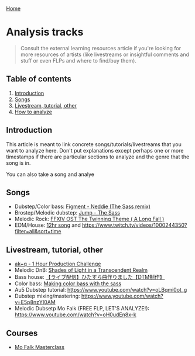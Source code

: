 [Home](../index.md)

# Analysis tracks
> Consult the external learning resources article if you're looking for more resources of artists (like livestreams or insightful comments and stuff or even FLPs and where to find/buy them).

## Table of contents
1. [Introduction](#introduction)
3. [Songs](#songs)
4. [Livestream, tutorial, other](#livestream-tutorial-other)
5. [How to analyze](#how-to-analyze)

## Introduction
This article is meant to link concrete songs/tutorials/livestreams that you want to analyze here. Don't put explanations except perhaps one or more timestamps if there are particular sections to analyze and the genre that the song is in.

You can also take a song and analye
## Songs
- Dubstep/Color bass: [ Figment - Neddie (The Sass remix)](https://soundcloud.com/the-sass-music/neddie-figment-the-sass-remix)
- Brostep/Melodic dubstep: [Jump - The Sass](https://soundcloud.com/the-sass-music/jump)
- Melodic Rock: [FFXIV OST The Twinning Theme ( A Long Fall )](https://www.youtube.com/watch?v=NBIRYjP1NNM)
- EDM/House: [12hr song](https://www.youtube.com/watch?v=pWXL0e0a5Gc) and https://www.twitch.tv/videos/1000244350?filter=all&sort=time

## Livestream, tutorial, other
- [ak+q - 1 Hour Production Challenge](https://www.youtube.com/watch?v=wjx9K2vI2wo&t=1954s)
- Melodic DnB: [Shades of Light in a Transcendent Realm](https://www.youtube.com/watch?v=nP70bnzpYDY)
- Bass house: [【ライブ配信】ひたすら曲作りました【DTM制作】](https://www.youtube.com/watch?v=nBySElFVrdg)
- Color bass: [Making color bass with the sass](https://www.youtube.com/watch?v=OJn9_Y58jDU)
- Au5 Dubstep tutorial: https://www.youtube.com/watch?v=oLBqmi0ot_g
- Dubstep mixing/mastering: https://www.youtube.com/watch?v=E5p8nzYI0AM
- Melodic Dubsetp Mo Falk (FREE FLP, LET'S ANALYZE!): https://www.youtube.com/watch?v=oH0udEn8x-k

## Courses
- [Mo Falk Masterclass](https://www.youtube.com/watch?v=ypy8_rHLG30)
